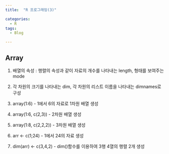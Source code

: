 ```yaml
---
title:  "R 프로그래밍(3)"

categories:
  - R
tags:
  - Blog

---
```


## Array

1. 배열의 속성 : 행렬의 속성과 같이 자료의 개수를 나타내는 length, 형태를 보여주는 mode

2. 각 차원의 크기를 나타내는 dim, 각 차원의 리스트 이름을 나타내는 dimnames로 구성

3. array(1:6) - 1에서 6의 자료로 1차원 배열 생성

4. array(1:6, c(2,3)) - 2차원 배열 생성

5. array(1:8, c(2,2,2)) - 3차원 배열 생성

6. arr <- c(1;24) - 1에서 24의 자료 생성

7. dim(arr) <- c(3,4,2) - dim()함수를 이용하여 3행 4열의 행렬 2개 생성

